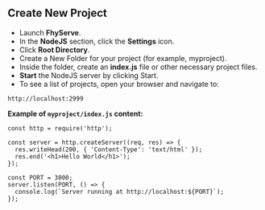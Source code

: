 ## Create New Project

- Launch **FhyServe**.
- In the **NodeJS** section, click the **Settings** icon.
- Click **Root Directory**.
- Create a New Folder for your project (for example, myproject).
- Inside the folder, create an **index.js** file or other necessary project files.
- **Start** the NodeJS server by clicking Start.
- To see a list of projects, open your browser and navigate to:

```
http://localhost:2999
```

**Example of `myproject/index.js` content:**

```
const http = require('http');

const server = http.createServer((req, res) => {
  res.writeHead(200, { 'Content-Type': 'text/html' });
  res.end('<h1>Hello World</h1>');
});

const PORT = 3000;
server.listen(PORT, () => {
  console.log(`Server running at http://localhost:${PORT}`);
});
```